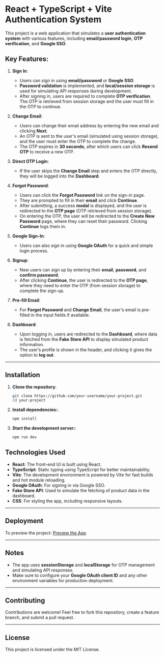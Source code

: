 # React + TypeScript + Vite Authentication System

This project is a web application that simulates a **user authentication system** with various features, including **email/password login**, **OTP verification**, and **Google SSO**.

## Key Features:
1. **Sign In**:
   - Users can sign in using **email/password** or **Google SSO**.
   - **Password validation** is implemented, and **local/session storage** is used for simulating API responses during development.
   - After signing in, users are required to complete **OTP verification**. The OTP is retrieved from session storage and the user must fill in the OTP to continue.

2. **Change Email**:
   - Users can change their email address by entering the new email and clicking **Next**.
   - An OTP is sent to the user's email (simulated using session storage), and the user must enter the OTP to complete the change.
   - The OTP expires in **30 seconds**, after which users can click **Resend OTP** to receive a new OTP.

3. **Direct OTP Login**:
   - If the user skips the **Change Email** step and enters the OTP directly, they will be logged into the **Dashboard**.

4. **Forgot Password**:
   - Users can click the **Forgot Password** link on the sign-in page.
   - They are prompted to fill in their **email** and click **Continue**.
   - After submitting, a success **modal** is displayed, and the user is redirected to the **OTP page** (OTP retrieved from session storage).
   - On entering the OTP, the user will be redirected to the **Create New Password** page, where they can reset their password. Clicking **Continue** logs them in.

5. **Google Sign-In**:
   - Users can also sign in using **Google OAuth** for a quick and simple login process.

6. **Signup**:
   - New users can sign up by entering their **email**, **password**, and **confirm password**.
   - After clicking **Continue**, the user is redirected to the **OTP page**, where they need to enter the OTP (from session storage) to complete the sign-up.

7. **Pre-fill Email**:
   - For **Forgot Password** and **Change Email**, the user's email is pre-filled in the input fields if available.

8. **Dashboard**:
   - Upon logging in, users are redirected to the **Dashboard**, where data is fetched from the **Fake Store API** to display simulated product information.
   - The user’s profile is shown in the header, and clicking it gives the option to **log out**.

---

## Installation

1. **Clone the repository**:

   ```bash
   git clone https://github.com/your-username/your-project.git
   cd your-project

2. **Install dependencies:**:

   ```bash
   npm install

3. **Start the development server:**:

   ```bash
   npm run dev

## Technologies Used

- **React**: The front-end UI is built using React.
- **TypeScript**: Static typing using TypeScript for better maintainability.
- **Vite**: The development environment is powered by Vite for fast builds and hot module reloading.
- **Google OAuth**: For signing in via Google SSO.
- **Fake Store API**: Used to simulate the fetching of product data in the dashboard.
- **CSS**: For styling the app, including responsive layouts.

---

## Deployment  

To preview the project: [Preview the App](https://aakash-singh-v-trades-frontend-developer-task-eta.vercel.app/) 

---

## Notes

- The app uses **sessionStorage** and **localStorage** for OTP management and simulating API responses.
- Make sure to configure your **Google OAuth client ID** and any other environment variables for production deployment.

---

## Contributing  

Contributions are welcome! Feel free to fork this repository, create a feature branch, and submit a pull request.

---

## License  

This project is licensed under the MIT License.
